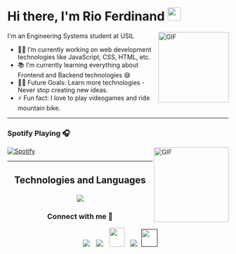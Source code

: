 # Hi there, I'm Rio Ferdinand <img width="30px" src="https://media.tenor.com/images/3b388fe03da271d2674faf85eb7c3fcd/tenor.gif" />

<img align="right" alt="GIF" height="160px" src="https://howto.reaconverter.com/wp-content/uploads/2015/10/banana.gif" />

I'm an Engineering Systems student at USIL  

- 👨‍💻 I’m currently working on web development technologies like JavaScript, CSS, HTML, etc.
- 📚 I’m currently learning everything about Frontend and Backend technologies 😅
- 💪🏼 Future Goals: Learn more technologies - Never stop creating new ideas.
- ⚡ Fun fact: I love to play videogames and ride mountain bike.

---




### Spotify Playing 🎧
<img align="right" alt="GIF" height="170px" src="https://i.gifer.com/origin/dd/ddb2de16735c7bbf6ad3a6ad748d12e7_w200.gif" />

[![Spotify](https://i.pinimg.com/originals/37/87/b6/3787b6743cd09d0650d0023e2dfd0bc5.gif)](https://open.spotify.com/user/tbzk5lhrdmzi763lrc4w9objr?si=a52a79fcf4934ea7)

---
<h2 align="center">
  
Technologies and Languages </h2>

<p align="center">
  <a href="https://skillicons.dev">
    <img src="https://skillicons.dev/icons?i=css,html,js,java,ai,cpp" />
  </a>
</p>

<h3 align="center" >Connect with me 🤝 </h3>

<p align="center">

 <div align="center"  class="icons-social" style="margin-left: 5px;">
        <a   target="_blank" href="https://www.linkedin.com/in/">
			<img src="https://static.vecteezy.com/system/resources/previews/020/975/558/non_2x/steam-logo-steam-icon-transparent-free-png.png" style="margin-left: 5px;" ></a>
        <a style="margin-left: 10px;" target="_blank" href="">
		<img src="https://img.icons8.com/doodle/40/000000/github--v1.png"></a>
           <a style="margin-left: 10px;" target="_blank" href="https://">
		<img src="https://img.icons8.com/doodle/2x/gmail-new.png" style=" width:35px; height:43px;"></a>
		<a style="margin-left: 10px;" target="_blank" href="">
				<img src="https://img.icons8.com/external-tal-revivo-color-tal-revivo/40/000000/external-stack-overflow-is-a-question-and-answer-site-for-professional-logo-color-tal-revivo.png"></a>
		<a style="margin-left: 5px;" target="_blank" href="">
					<img src="https://img.icons8.com/ultraviolet/2x/resume.png" style=" width:37px; height:40px;"></a>
      </div>

</p>
